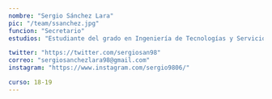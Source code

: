 ```yaml
---
nombre: "Sergio Sánchez Lara"
pic: "/team/ssanchez.jpg"
funcion: "Secretario"
estudios: "Estudiante del grado en Ingeniería de Tecnologías y Servicios de Telecomunicación"

twitter: "https://twitter.com/sergiosan98"
correo: "sergiosanchezlara98@gmail.com"
instagram: "https://www.instagram.com/sergio9806/"

curso: 18-19
---
```

